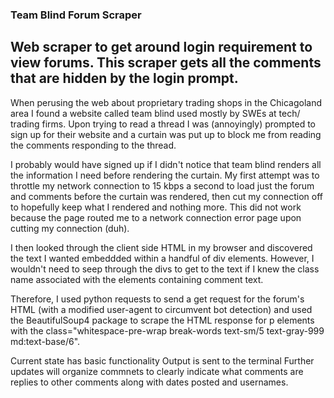 ### Team Blind Forum Scraper
## Web scraper to get around login requirement to view forums. This scraper gets all the comments that are hidden by the login prompt.
When perusing the web about proprietary trading shops in the Chicagoland area I found a website called team blind used mostly by SWEs at tech/ trading firms. Upon trying to read a thread I was (annoyingly) prompted to sign up for their website and a curtain was put up to block me from reading the comments responding to the thread.

I probably would have signed up if I didn't notice that team blind renders all the information I need before rendering the curtain. My first attempt was to throttle my network connection to 15 kbps a second to load just the forum and comments before the curtain was rendered, then cut my connection off to hopefully keep what I rendered and nothing more. This did not work because the page routed me to a network connection error page upon cutting my connection (duh). 

I then looked through the client side HTML in my browser and discovered the text I wanted embeddded within a handful of div elements. However, I wouldn't need to seep through the divs to get to the text if I knew the class name associated with the elements containing comment text.

Therefore, I used python requests to send a get request for the forum's HTML (with a modified user-agent to circumvent bot detection) and used the BeautifulSoup4 package to scrape the HTML response for p elements with the class="whitespace-pre-wrap break-words text-sm/5 text-gray-999 md:text-base/6". 

Current state has basic functionality
Output is sent to the terminal
Further updates will organize commnets to clearly indicate what comments are replies to other comments along with dates posted and usernames.
